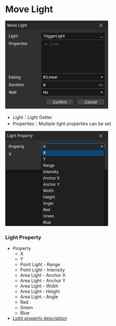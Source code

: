 # Move Light

![](img/moveLight-1.png)

- Light：Light Getter
- Properties：Multiple light properties can be set

![](img/moveLight-2.png)

### Light Property

- Property
  - X
  - Y
  - Point Light - Range
  - Point Light - Intensity
  - Area Light - Anchor X
  - Area Light - Anchor Y
  - Area Light - Width
  - Area Light - Height
  - Area Light - Angle
  - Red
  - Green
  - Blue
- [Light property description](/docs/inspectors/scene/scene-light)
